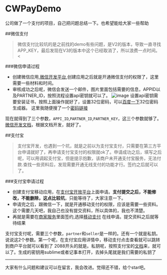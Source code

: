 # CWPayDemo
公司做了一个支付的项目，自己把问题总结一下。也希望能给大家一些帮助

##微信支付
> 微信支付比较坑的是之前找的demo有些问题，是V2的版本，导致一直寻找APP_KEY，最后发现在V3的版本中这个已经取消了，所以浪费一点时间。<

###微信申请过程
* 创建微信应用,[微信开发平台](https://open.weixin.qq.com/),创建应用之后就是开通微信支付的权限了，这里需要一些材料和时间。
* 审核成功之后呢，微信会发送一个邮件，图片里面包括需要的信息，APPID以及PARTNER_ID，按照流程设置api密钥就可以了。
![image](https://github.com/wei18810109052/CWPayDemo/blob/master/src/QQ20151124-0.png)
设置api密钥需要安装证书，按照上面操作就好了，设置32位密码，可以[百度一下](http://www.baidu.com)32位密码生成器。 这里我随便搜了一个[密码链接](http://dh.mxiaozheng.cn/CipherMaker)

现在就得到了三个参数，`APPI_ID`,`PARTNER_ID`,`PARTNER_KEY`，这三个参数就够了。
[微信开发文档](https://pay.weixin.qq.com/wiki/doc/api/index.html)，根据文档开发，就好了。




##支付宝
>支付宝开发，也遇到一个坑，就是之前以为支付宝支付，只需要在第三方平台申请就好了，再申请支付宝支付的权限就ok了。申请成功之后，填写之后呢，可以用调起支付宝，但是提示抱歉，该商户未开通支付宝服务，无法付款.查找一些资料后，发现需要开通无线支付的功能才行。签约之后就可以了。

###支付宝申请过程
* 创建支付宝移动应用，在[支付宝开放平台](http://open.alipay.com/platform/home.htm)上面申请。**支付提交之后，不能修改，不能删除，这点比较坑**，只能等待了，大家注意一下。
* 申请完之后，跟微信一下，就是开通移动支付的权限，应该是需要一些资料。这个需要几天吧，我自己也没有提交资料，所以具体的，我也不清楚。
* 再就是需要在[商家服务](https://b.alipay.com/newIndex.htm)里面签约,选择[移动支付](https://b.alipay.com/order/productDetail.htm?productId=2015110218010538) 在线申请。提交资料之后就等待结果

支付宝支付呢，需要三个参数，`partner`和`seller`是一样的。还有一个就是私钥。说说这2个参数。第一个呢，在支付宝应用详情中，移动支付点击查看就可以跳转到商户平台就可以看到了 2088开头的就是。私钥呢，按照支付宝的[文档](http://doc.open.alipay.com/doc2/detail?treeId=58&articleId=103543&docType=1)来，就可以了。生成的密钥用sublime或者记事本打开，去掉头尾就是我们需要的私钥了




---
大家有什么问题和建议可以在留言，我会改进。觉得还不错，给个star吧。